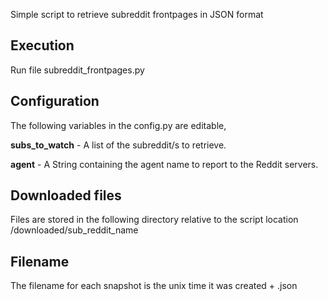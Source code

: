 Simple script to retrieve subreddit frontpages in JSON format  
## Execution
Run file subreddit_frontpages.py 

## Configuration 
The following variables in the config.py are editable,  

**subs_to_watch** - A list of the subreddit/s to retrieve.  

**agent** - A String containing the agent name to report to the Reddit servers.  

## Downloaded files
Files are stored in the following directory relative to the script location /downloaded/sub_reddit_name
## Filename
The filename for each snapshot is the unix time it was created + .json  
